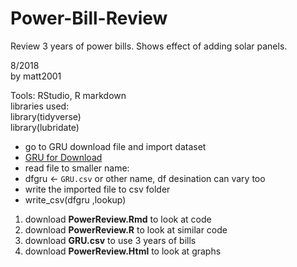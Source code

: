 # Power-Bill-Review
Review 3 years of power bills. Shows effect of adding solar panels.


8/2018  
by matt2001   

Tools: RStudio, R markdown  
libraries used:  
library(tidyverse)  
library(lubridate)  


* go to GRU download file and import dataset  
* [GRU for Download](https://www.gru.com/)  
* read file to smaller name:  
* dfgru <- `GRU.csv` or other name,  df desination can vary too 
* write the imported file to csv folder  
* write_csv(dfgru ,lookup)  


1. download **PowerReview.Rmd** to look at code  
2. download **PowerReview.R** to look at similar code  
3. download **GRU.csv** to use 3 years of bills
3. download **PowerReview.Html** to look at graphs  
